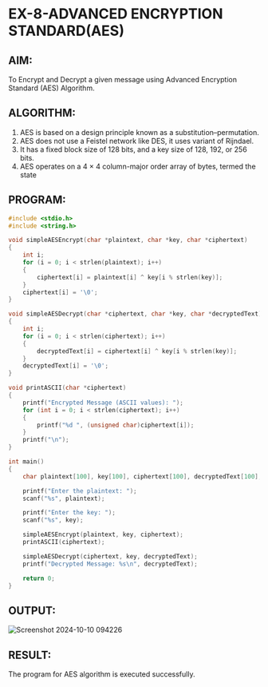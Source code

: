 # EX-8-ADVANCED ENCRYPTION STANDARD(AES)
## AIM:
To Encrypt and Decrypt a given message using Advanced Encryption Standard (AES) Algorithm.

## ALGORITHM:
1.  AES is based on a design principle known as a substitution–permutation.
2.  AES does not use a Feistel network like DES, it uses variant of Rijndael.
3.  It has a fixed block size of 128 bits, and a key size of 128, 192, or 256 bits.
4.  AES operates on a 4 × 4 column-major order array of bytes, termed the state
   
## PROGRAM:
```c
#include <stdio.h>
#include <string.h>

void simpleAESEncrypt(char *plaintext, char *key, char *ciphertext)
{
    int i;
    for (i = 0; i < strlen(plaintext); i++) 
    {
        ciphertext[i] = plaintext[i] ^ key[i % strlen(key)]; 
    }
    ciphertext[i] = '\0'; 
}

void simpleAESDecrypt(char *ciphertext, char *key, char *decryptedText)
{
    int i;
    for (i = 0; i < strlen(ciphertext); i++) 
    {
        decryptedText[i] = ciphertext[i] ^ key[i % strlen(key)]; 
    }
    decryptedText[i] = '\0'; 
}

void printASCII(char *ciphertext) 
{
    printf("Encrypted Message (ASCII values): ");
    for (int i = 0; i < strlen(ciphertext); i++) 
    {
        printf("%d ", (unsigned char)ciphertext[i]); 
    }
    printf("\n");
}

int main() 
{
    char plaintext[100], key[100], ciphertext[100], decryptedText[100];

    printf("Enter the plaintext: ");
    scanf("%s", plaintext);

    printf("Enter the key: ");
    scanf("%s", key);

    simpleAESEncrypt(plaintext, key, ciphertext);
    printASCII(ciphertext);  

    simpleAESDecrypt(ciphertext, key, decryptedText);
    printf("Decrypted Message: %s\n", decryptedText);

    return 0;
}

```
## OUTPUT:
![Screenshot 2024-10-10 094226](https://github.com/user-attachments/assets/8aca8ff8-40f3-449f-8fb0-e156e5330581)

## RESULT:
The program for AES algorithm is executed successfully.
